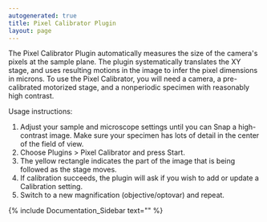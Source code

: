 ```yaml
---
autogenerated: true
title: Pixel Calibrator Plugin
layout: page
---
```


The Pixel Calibrator Plugin automatically measures the size of the
camera's pixels at the sample plane. The plugin systematically
translates the XY stage, and uses resulting motions in the image to
infer the pixel dimensions in microns. To use the Pixel Calibrator, you
will need a camera, a pre-calibrated motorized stage, and a nonperiodic
specimen with reasonably high contrast.

Usage instructions:

1.  Adjust your sample and microscope settings until you can Snap a
    high-contrast image. Make sure your specimen has lots of detail in
    the center of the field of view.
2.  Choose Plugins &gt; Pixel Calibrator and press Start.
3.  The yellow rectangle indicates the part of the image that is being
    followed as the stage moves.
4.  If calibration succeeds, the plugin will ask if you wish to add or
    update a Calibration setting.
5.  Switch to a new magnification (objective/optovar) and repeat.

{% include Documentation_Sidebar text="" %}
